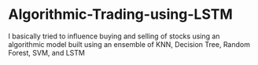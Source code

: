 # Algorithmic-Trading-using-LSTM
I basically tried to influence buying and selling of stocks using an algorithmic model built using an ensemble of KNN, Decision Tree, Random Forest, SVM, and LSTM
